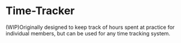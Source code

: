 # Time-Tracker
(WIP)Originally designed to keep track of hours spent at practice for individual members, but can be used for any time tracking system.
